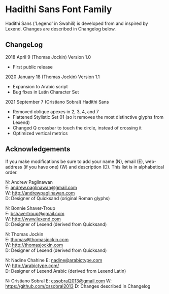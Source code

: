 # Hadithi Sans Font Family


Hadithi Sans ('Legend' in Swahili) is developed from and inspired by Lexend. Changes are
described in Changelog below.

## ChangeLog

2018 April 9 (Thomas Jockin) Version 1.0

- First public release

2020 January 18 (Thomas Jockin) Version 1.1

- Expansion to Arabic script
- Bug fixes in Latin Character Set

2021 September 7 (Cristiano Sobral) Hadithi Sans
- Removed oblique apexes in 2, 3, 4, and 7
- Flattened Stylistic Set 01 (so it removes the most distinctive glyphs from Lexend)
- Changed Q crossbar to touch the circle, instead of crossing it
- Optimized vertical metrics


## Acknowledgements

If you make modifications be sure to add your name (N), email (E), web-address (if you have one) (W) and description (D). This list is in alphabetical order.

N: Andrew Paglinawan  
E: <andrew.paglinawan@gmail.com>   
W: <http://andrewpaglinawan.com>  
D: Designer of Quicksand (original Roman glyphs)

N: Bonnie Shaver-Troup  
E: bshavertroup@gmail.com  
W: http://www.lexend.com  
D: Designer of Lexend (derived from Quicksand)

N: Thomas Jockin  
E: <thomas@thomasjockin.com>   
W: <http://thomasjockin.com>  
D: Designer of Lexend (derived from Quicksand)

N: Nadine Chahine 
E: <nadine@arabictype.com>   
W: <http://arabictype.com/>  
D: Designer of Lexend Arabic (derived from Lexend Latin)

N: Cristiano Sobral
E: cssobral2013@gmail.com
W: https://github.com/cssobral2013
D: Changes described in Changelog
